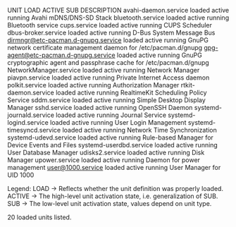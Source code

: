   UNIT                                 LOAD   ACTIVE SUB     DESCRIPTION
  avahi-daemon.service                 loaded active running Avahi mDNS/DNS-SD Stack
  bluetooth.service                    loaded active running Bluetooth service
  cups.service                         loaded active running CUPS Scheduler
  dbus-broker.service                  loaded active running D-Bus System Message Bus
  dirmngr@etc-pacman.d-gnupg.service   loaded active running GnuPG network certificate management daemon for /etc/pacman.d/gnupg
  gpg-agent@etc-pacman.d-gnupg.service loaded active running GnuPG cryptographic agent and passphrase cache for /etc/pacman.d/gnupg
  NetworkManager.service               loaded active running Network Manager
  piavpn.service                       loaded active running Private Internet Access daemon
  polkit.service                       loaded active running Authorization Manager
  rtkit-daemon.service                 loaded active running RealtimeKit Scheduling Policy Service
  sddm.service                         loaded active running Simple Desktop Display Manager
  sshd.service                         loaded active running OpenSSH Daemon
  systemd-journald.service             loaded active running Journal Service
  systemd-logind.service               loaded active running User Login Management
  systemd-timesyncd.service            loaded active running Network Time Synchronization
  systemd-udevd.service                loaded active running Rule-based Manager for Device Events and Files
  systemd-userdbd.service              loaded active running User Database Manager
  udisks2.service                      loaded active running Disk Manager
  upower.service                       loaded active running Daemon for power management
  user@1000.service                    loaded active running User Manager for UID 1000

Legend: LOAD   → Reflects whether the unit definition was properly loaded.
        ACTIVE → The high-level unit activation state, i.e. generalization of SUB.
        SUB    → The low-level unit activation state, values depend on unit type.

20 loaded units listed.
